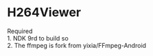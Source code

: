 H264Viewer
==========
Required  
	1. NDK 9rd to build so  
	2. The ffmpeg is fork from yixia/FFmpeg-Android